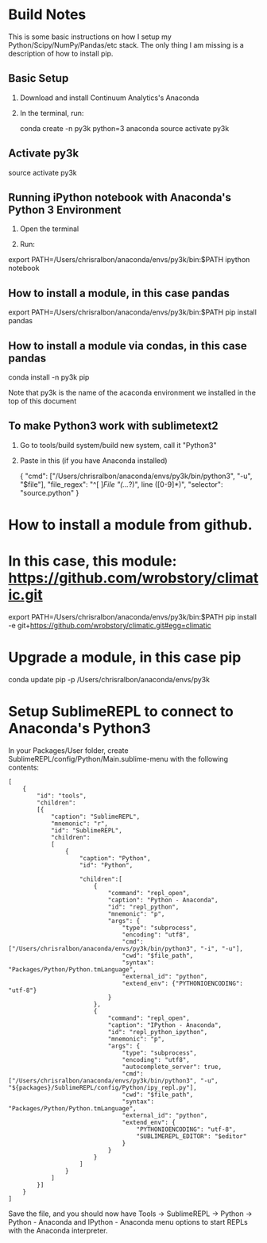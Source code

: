 # Build Notes

This is some basic instructions on how I setup my Python/Scipy/NumPy/Pandas/etc stack. The only thing I am missing is a description of how to install pip.

## Basic Setup

1. Download and install Continuum Analytics's Anaconda

2. In the terminal, run:

	conda create -n py3k python=3 anaconda
	source activate py3k

## Activate py3k

source activate py3k

## Running iPython notebook with Anaconda's Python 3 Environment

1. Open the terminal

2. Run:

export PATH=/Users/chrisralbon/anaconda/envs/py3k/bin:$PATH
ipython notebook

## How to install a module, in this case pandas

export PATH=/Users/chrisralbon/anaconda/envs/py3k/bin:$PATH
pip install pandas 

## How to install a module via condas, in this case pandas

conda install -n py3k pip

Note that py3k is the name of the acaconda environment we installed in the top of this document

## To make Python3 work with sublimetext2

1. Go to tools/build system/build new system, call it "Python3"

2. Paste in this (if you have Anaconda installed)

	{
		"cmd": ["/Users/chrisralbon/anaconda/envs/py3k/bin/python3", "-u", "$file"],
		"file_regex": "^[ ]*File \"(...*?)\", line ([0-9]*)",
		"selector": "source.python"
	}

# How to install a module from github. 
# In this case, this module: https://github.com/wrobstory/climatic.git

export PATH=/Users/chrisralbon/anaconda/envs/py3k/bin:$PATH
pip install -e git+https://github.com/wrobstory/climatic.git#egg=climatic

# Upgrade a module, in this case pip

conda update pip -p /Users/chrisralbon/anaconda/envs/py3k

# Setup SublimeREPL to connect to Anaconda's Python3

In your Packages/User folder, create SublimeREPL/config/Python/Main.sublime-menu with the following contents:

	[
	    {
	        "id": "tools",
	        "children":
	        [{
	            "caption": "SublimeREPL",
	            "mnemonic": "r",
	            "id": "SublimeREPL",
	            "children":
	            [
	                {
	                    "caption": "Python",
	                    "id": "Python",

	                    "children":[
	                        {
	                            "command": "repl_open",
	                            "caption": "Python - Anaconda",
	                            "id": "repl_python",
	                            "mnemonic": "p",
	                            "args": {
	                                "type": "subprocess",
	                                "encoding": "utf8",
	                                "cmd": ["/Users/chrisralbon/anaconda/envs/py3k/bin/python3", "-i", "-u"],
	                                "cwd": "$file_path",
	                                "syntax": "Packages/Python/Python.tmLanguage",
	                                "external_id": "python",
	                                "extend_env": {"PYTHONIOENCODING": "utf-8"}
	                            }
	                        },
	                        {
	                            "command": "repl_open",
	                            "caption": "IPython - Anaconda",
	                            "id": "repl_python_ipython",
	                            "mnemonic": "p",
	                            "args": {
	                                "type": "subprocess",
	                                "encoding": "utf8",
	                                "autocomplete_server": true,
	                                "cmd": ["/Users/chrisralbon/anaconda/envs/py3k/bin/python3", "-u", "${packages}/SublimeREPL/config/Python/ipy_repl.py"],
	                                "cwd": "$file_path",
	                                "syntax": "Packages/Python/Python.tmLanguage",
	                                "external_id": "python",
	                                "extend_env": {
	                                    "PYTHONIOENCODING": "utf-8",
	                                    "SUBLIMEREPL_EDITOR": "$editor"
	                                }
	                            }
	                        }
	                    ]
	                }
	            ]
	        }]
	    }
	]


Save the file, and you should now have Tools -> SublimeREPL -> Python -> Python - Anaconda and IPython - Anaconda menu options to start REPLs with the Anaconda interpreter.
